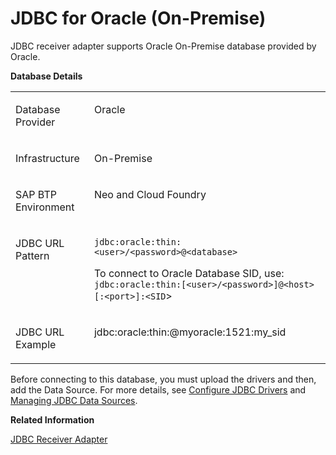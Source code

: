 <!-- loioe6db38ab14ac480ab171b51932a481f5 -->

# JDBC for Oracle \(On-Premise\)

JDBC receiver adapter supports Oracle On-Premise database provided by Oracle.

**Database Details**


<table>
<tr>
<td valign="top">

Database Provider



</td>
<td valign="top">

Oracle



</td>
</tr>
<tr>
<td valign="top">

Infrastructure



</td>
<td valign="top">

On-Premise



</td>
</tr>
<tr>
<td valign="top">

SAP BTP Environment



</td>
<td valign="top">

Neo and Cloud Foundry



</td>
</tr>
<tr>
<td valign="top">

JDBC URL Pattern



</td>
<td valign="top">

`jdbc:oracle:thin:<user>/<password>@<database>`

To connect to Oracle Database SID, use: `jdbc:oracle:thin:[<user>/<password>]@<host>[:<port>]:<SID`\>



</td>
</tr>
<tr>
<td valign="top">

JDBC URL Example



</td>
<td valign="top">

jdbc:oracle:thin:@myoracle:1521:my\_sid



</td>
</tr>
</table>

Before connecting to this database, you must upload the drivers and then, add the Data Source. For more details, see [Configure JDBC Drivers](configure-jdbc-drivers-77c7d95.md) and [Managing JDBC Data Sources](managing-jdbc-data-sources-4c873fa.md).

**Related Information**  


[JDBC Receiver Adapter](jdbc-receiver-adapter-88be644.md "The JDBC (Java Database Connectivity) adapter enables you to connect Cloud Integration to cloud or on-premise databases.")

